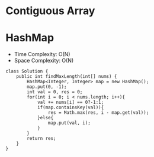 # Contiguous Array

# HashMap

- Time Complexity: O(N)
- Space Complexity: O(N)

```
class Solution {
    public int findMaxLength(int[] nums) {
        HashMap<Integer, Integer> map = new HashMap();
        map.put(0, -1);
        int val = 0, res = 0;
        for(int i = 0; i < nums.length; i++){
            val += nums[i] == 0?-1:1;
            if(map.containsKey(val)){
                res = Math.max(res, i - map.get(val));
            }else{
                map.put(val, i);
            }
        }
        return res;
    }
}
```
